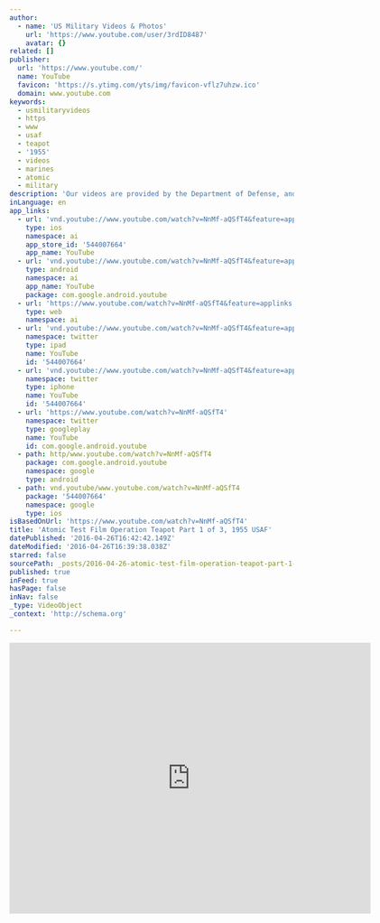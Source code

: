 ```yaml
---
author:
  - name: 'US Military Videos & Photos'
    url: 'https://www.youtube.com/user/3rdID8487'
    avatar: {}
related: []
publisher:
  url: 'https://www.youtube.com/'
  name: YouTube
  favicon: 'https://s.ytimg.com/yts/img/favicon-vflz7uhzw.ico'
  domain: www.youtube.com
keywords:
  - usmilitaryvideos
  - https
  - www
  - usaf
  - teapot
  - '1955'
  - videos
  - marines
  - atomic
  - military
description: 'Our videos are provided by the Department of Defense, and NATO TV. They are all Public Domain and not able to be copyrighted as products of the US Government. Please visit our homepage at www.usmilitaryvideos.net. Questions or comments email info@usmilitaryvideos.net Did you know we have forums where you can discuss anything related to the Military and even other things you want?'
inLanguage: en
app_links:
  - url: 'vnd.youtube://www.youtube.com/watch?v=NnMf-aQSfT4&feature=applinks'
    type: ios
    namespace: ai
    app_store_id: '544007664'
    app_name: YouTube
  - url: 'vnd.youtube://www.youtube.com/watch?v=NnMf-aQSfT4&feature=applinks'
    type: android
    namespace: ai
    app_name: YouTube
    package: com.google.android.youtube
  - url: 'https://www.youtube.com/watch?v=NnMf-aQSfT4&feature=applinks'
    type: web
    namespace: ai
  - url: 'vnd.youtube://www.youtube.com/watch?v=NnMf-aQSfT4&feature=applinks'
    namespace: twitter
    type: ipad
    name: YouTube
    id: '544007664'
  - url: 'vnd.youtube://www.youtube.com/watch?v=NnMf-aQSfT4&feature=applinks'
    namespace: twitter
    type: iphone
    name: YouTube
    id: '544007664'
  - url: 'https://www.youtube.com/watch?v=NnMf-aQSfT4'
    namespace: twitter
    type: googleplay
    name: YouTube
    id: com.google.android.youtube
  - path: http/www.youtube.com/watch?v=NnMf-aQSfT4
    package: com.google.android.youtube
    namespace: google
    type: android
  - path: vnd.youtube/www.youtube.com/watch?v=NnMf-aQSfT4
    package: '544007664'
    namespace: google
    type: ios
isBasedOnUrl: 'https://www.youtube.com/watch?v=NnMf-aQSfT4'
title: 'Atomic Test Film Operation Teapot Part 1 of 3, 1955 USAF'
datePublished: '2016-04-26T16:42:42.149Z'
dateModified: '2016-04-26T16:39:38.038Z'
starred: false
sourcePath: _posts/2016-04-26-atomic-test-film-operation-teapot-part-1-of-3-1955-usaf.md
published: true
inFeed: true
hasPage: false
inNav: false
_type: VideoObject
_context: 'http://schema.org'

---
```

<iframe src="https://cdn.embedly.com/widgets/media.html?src=https%3A%2F%2Fwww.youtube.com%2Fembed%2FNnMf-aQSfT4%3Ffeature%3Doembed&amp;url=https%3A%2F%2Fwww.youtube.com%2Fwatch%3Fv%3DNnMf-aQSfT4&amp;image=https%3A%2F%2Fi.ytimg.com%2Fvi%2FNnMf-aQSfT4%2Fhqdefault.jpg&amp;key=b7d04c9b404c499eba89ee7072e1c4f7&amp;type=text%2Fhtml&amp;schema=youtube" width="640" height="480" scrolling="no" frameborder="0" allowfullscreen="" style=""></iframe>